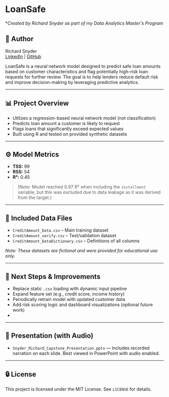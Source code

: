 # LoanSafe

**Created by Richard Snyder as part of my Data Analytics Master's Program*
## 👤 Author
Richard Snyder  
[LinkedIn](www.linkedin.com/in/richard-snyder-b18995266) | [GitHub](https://github.com/coffeeambush)


LoanSafe is a neural network model designed to predict safe loan amounts based on customer characteristics and flag potentially high-risk loan requests for further review. The goal is to help lenders reduce default risk and improve decision-making by leveraging predictive analytics.

---

## 📊 Project Overview

- Utilizes a regression-based neural network model (not classification)
- Predicts loan amount a customer is likely to request
- Flags loans that significantly exceed expected values
- Built using R and tested on provided synthetic datasets

---

## ⚙️ Model Metrics

- **TSS:** 99  
- **RSS:** 54  
- **R²:** 0.45  
> (Note: Model reached 0.97 R² when including the `installment` variable, but this was excluded due to data leakage as it was derived from the target.)

---

## 📁 Included Data Files

- `CreditAmount_Data.csv` – Main training dataset  
- `CreditAmount_verify.csv` – Test/validation dataset  
- `CreditAmount_DataDictionary.csv` – Definitions of all columns  

*Note: These datasets are fictional and were provided for educational use only.*

---

## 📌 Next Steps & Improvements

- Replace static `.csv` loading with dynamic input pipeline
- Expand feature set (e.g., credit score, income history)
- Periodically retrain model with updated customer data
- Add risk scoring logic and dashboard visualizations (optional future work)
- 
---

## 🎤 Presentation (with Audio)
- `Snyder_Richard_Capstone_Presentation.pptx` — Includes recorded narration on each slide. Best viewed in PowerPoint with audio enabled.

---

## 🔒 License

This project is licensed under the MIT License. See `LICENSE` for details.
